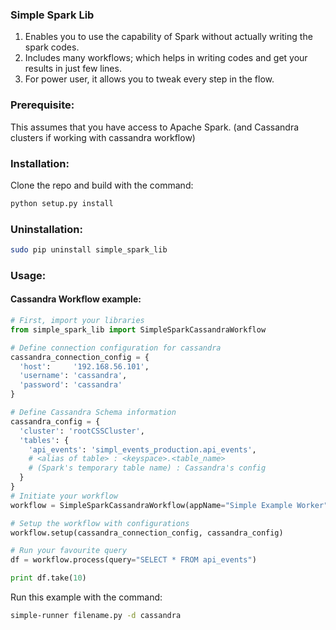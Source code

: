 ### Simple Spark Lib
<ol>
<li>Enables you to use the capability of Spark without actually writing the spark codes.</li>
<li>Includes many workflows; which helps in writing codes and get your results in just few lines.</li>
<li>For power user, it allows you to tweak every step in the flow.</li>
</ol>

### Prerequisite:
This assumes that you have access to Apache Spark. (and Cassandra clusters if working with cassandra workflow)

### Installation:
Clone the repo and build with the command:
```bash
python setup.py install
```

### Uninstallation:
```bash
sudo pip uninstall simple_spark_lib
```

### Usage:
#### Cassandra Workflow example:
```python
# First, import your libraries
from simple_spark_lib import SimpleSparkCassandraWorkflow

# Define connection configuration for cassandra
cassandra_connection_config = {
  'host':     '192.168.56.101',
  'username': 'cassandra',
  'password': 'cassandra'
}

# Define Cassandra Schema information
cassandra_config = {
  'cluster': 'rootCSSCluster',
  'tables': {
    'api_events': 'simpl_events_production.api_events',
    # <alias of table> : <keyspace>.<table_name>
    # (Spark's temporary table name) : Cassandra's config
  }
}
# Initiate your workflow
workflow = SimpleSparkCassandraWorkflow(appName="Simple Example Worker")

# Setup the workflow with configurations
workflow.setup(cassandra_connection_config, cassandra_config)

# Run your favourite query
df = workflow.process(query="SELECT * FROM api_events")

print df.take(10)
```

Run this example with the command:
```bash
simple-runner filename.py -d cassandra
```

